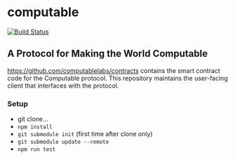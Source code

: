 # computable
[![Build Status](https://travis-ci.org/computablelabs/computable.js.svg?branch=master)](https://travis-ci.org/computablelabs/computable.js)

## A Protocol for Making the World Computable
https://github.com/computablelabs/contracts contains the smart contract code for the Computable protocol. This repository maintains the user-facing client that interfaces with the protocol.

### Setup
* git clone...
* `npm install`
* `git submodule init` (first time after clone only)
* `git submodule update --remote`
* `npm run test`


